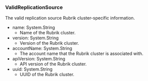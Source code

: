 ### ValidReplicationSource
The valid replication source Rubrik cluster-specific information.

- name: System.String
  - Name of the Rubrik cluster.
- version: System.String
  - Version of the Rubrik cluster.
- accountName: System.String
  - The account name that the Rubrik cluster is associated with.
- apiVersion: System.String
  - API version of the Rubrik cluster.
- uuid: System.String
  - UUID of the Rubrik cluster.
